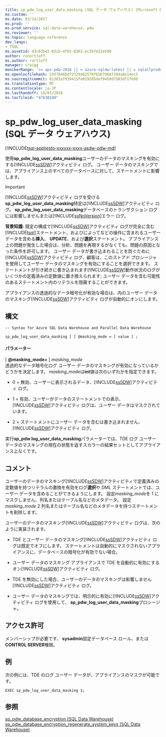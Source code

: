```yaml
---
title: sp_pdw_log_user_data_masking (SQL データ ウェアハウス) |Microsoft Docs
ms.custom: ''
ms.date: 03/14/2017
ms.prod: ''
ms.prod_service: sql-data-warehouse, pdw
ms.reviewer: ''
ms.topic: language-reference
dev_langs:
- TSQL
ms.assetid: 43c63b42-03cb-4fb5-8362-ec3b7e22a590
author: ronortloff
ms.author: rortloff
manager: craigg
monikerRange: '>= aps-pdw-2016 || = azure-sqldw-latest || = sqlallproducts-allversions'
ms.openlocfilehash: 23d7846bd72329a62579765679687204a8e14ec5
ms.sourcegitcommit: 61381ef939415fe019285def9450d7583df1fed0
ms.translationtype: MT
ms.contentlocale: ja-JP
ms.lasthandoff: 10/01/2018
ms.locfileid: "47630240"
---
```

# <a name="sppdwloguserdatamasking-sql-data-warehouse"></a>sp_pdw_log_user_data_masking (SQL データ ウェアハウス)
[!INCLUDE[tsql-appliesto-xxxxxx-xxxx-asdw-pdw-md](../../includes/tsql-appliesto-xxxxxx-xxxx-asdw-pdw-md.md)]

  使用**sp_pdw_log_user_data_masking**ユーザーのデータのマスキングを有効にする[!INCLUDE[ssSDW](../../includes/sssdw-md.md)]アクティビティ ログ。 ユーザー データのマスキングでは、アプライアンス上のすべてのデータベースに対して、ステートメントに影響します。  
  
> [!IMPORTANT]  
>  [!INCLUDE[ssSDW](../../includes/sssdw-md.md)]アクティビティ ログを受ける**sp_pdw_log_user_data_masking**特定は[!INCLUDE[ssSDW](../../includes/sssdw-md.md)]アクティビティ ログ。 **sp_pdw_log_user_data_masking**データベースのトランザクション ログには影響しませんまたは[!INCLUDE[ssNoVersion](../../includes/ssnoversion-md.md)]エラー ログ。  
  
 **背景知識:** 既定の構成で[!INCLUDE[ssSDW](../../includes/sssdw-md.md)]アクティビティ ログが完全に含む[!INCLUDE[tsql](../../includes/tsql-md.md)]ステートメント、およびによってなどの操作に含まれるユーザー データを含める**挿入**、 **UPDATE**、および**選択**ステートメント。 アプライアンス上の問題が発生した場合は、分析、問題を再現するがなくても、問題の原因となった条件を許可します。 ユーザー データが書き込まれることを防ぐために[!INCLUDE[ssSDW](../../includes/sssdw-md.md)]アクティビティ ログ、顧客は、このストアド プロシージャを使用してユーザー データのマスキングを有効にすることを選択できます。 ステートメントが引き続きに書き込まれます[!INCLUDE[ssSDW](../../includes/sssdw-md.md)]動作状況のログがいくつかの定義済みの定数値に置き換えられます; ユーザー データを含む可能性のあるステートメント内のリテラルを隠蔽することができます。  
  
 アプライアンスの透過的なデータ暗号化が有効な場合は、内のユーザー データのマスキング[!INCLUDE[ssSDW](../../includes/sssdw-md.md)]アクティビティ ログが自動的にオンにします。  
  
## <a name="syntax"></a>構文  
  
```  
-- Syntax for Azure SQL Data Warehouse and Parallel Data Warehouse  
  
sp_pdw_log_user_data_masking [ [ @masking_mode = ] value ] ;  
```  
  
#### <a name="parameters"></a>パラメーター  
 [ **@masking_mode=** ] *masking_mode*  
 透過的なデータ暗号化ログ ユーザー データのマスキングが有効になっているかどうかを決定します。 *masking_mode*は**int**値は次のいずれかを指定できます。  
  
-   0 = 無効、ユーザーに表示されるデータ、[!INCLUDE[ssSDW](../../includes/sssdw-md.md)]アクティビティ ログ。  
  
-   1 = 有効、ユーザーがデータのステートメントでの表示、[!INCLUDE[ssSDW](../../includes/sssdw-md.md)]アクティビティ ログは、ユーザー データはマスクされています。  
  
-   2 = ステートメントにユーザー データを含むは書き込まれません、[!INCLUDE[ssSDW](../../includes/sssdw-md.md)]アクティビティ ログ。  
  
 実行**sp_pdw log_user_data_masking**パラメーターでは、TDE ログ ユーザー データのマスキングの現在の状態を返すスカラーの結果セットとしてアプライアンス上なくです。  
  
## <a name="remarks"></a>コメント  
 ユーザーのデータのマスキング[!INCLUDE[ssSDW](../../includes/sssdw-md.md)]アクティビティで定義済みの定数値を持つリテラルの置換を有効をログ**選択**や DML ステートメントでは、ユーザー データを含めることができるようにします。 設定*masking_mode*を 1 にマスクしません、列名またはテーブル名などのメタデータ。 設定*masking_mode* 2 列名またはテーブル名などのメタデータを持つステートメントを削除します。  
  
 ユーザーのデータのマスキング[!INCLUDE[ssSDW](../../includes/sssdw-md.md)]アクティビティ ログは、次のように実装されます。  
  
-   TDE とユーザー データのマスキング[!INCLUDE[ssSDW](../../includes/sssdw-md.md)]アクティビティ ログは既定でオフにします。 ステートメントは自動的にマスクされないアプライアンスに、データベースの暗号化が有効でない場合。  
  
-   ユーザー データのマスキング アプライアンスで TDE を自動的に有効にするオン[!INCLUDE[ssSDW](../../includes/sssdw-md.md)]アクティビティ ログ。  
  
-   TDE を無効にした場合、ユーザーのデータのマスキングは影響しません[!INCLUDE[ssSDW](../../includes/sssdw-md.md)]アクティビティ ログ。  
  
-   ユーザー データのマスキングでは、明示的に有効に[!INCLUDE[ssSDW](../../includes/sssdw-md.md)]アクティビティ ログを使用して、 **sp_pdw_log_user_data_masking**プロシージャ。  
  
## <a name="permissions"></a>アクセス許可  
 メンバーシップが必要です、 **sysadmin**固定データベース ロール、または**CONTROL SERVER**権限。  
  
## <a name="example"></a>例  
 次の例には、TDE のログ ユーザー データが、アプライアンスのマスクが可能です。  
  
```  
EXEC sp_pdw_log_user_data_masking 1;  
```  
  
## <a name="see-also"></a>参照  
 [sp_pdw_database_encryption &#40;SQL Data Warehouse&#41;](../../relational-databases/system-stored-procedures/sp-pdw-database-encryption-sql-data-warehouse.md)   
 [sp_pdw_database_encryption_regenerate_system_keys &#40;SQL Data Warehouse&#41;](../../relational-databases/system-stored-procedures/sp-pdw-database-encryption-regenerate-system-keys-sql-data-warehouse.md)  
  
  
